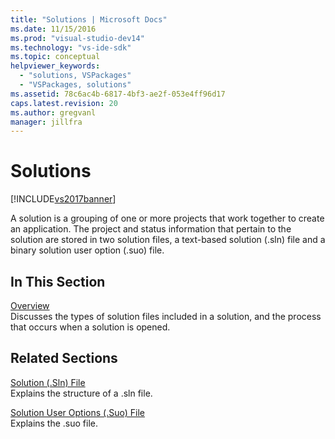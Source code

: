 ```yaml
---
title: "Solutions | Microsoft Docs"
ms.date: 11/15/2016
ms.prod: "visual-studio-dev14"
ms.technology: "vs-ide-sdk"
ms.topic: conceptual
helpviewer_keywords: 
  - "solutions, VSPackages"
  - "VSPackages, solutions"
ms.assetid: 78c6ac4b-6817-4bf3-ae2f-053e4ff96d17
caps.latest.revision: 20
ms.author: gregvanl
manager: jillfra
---
```

# Solutions
[!INCLUDE[vs2017banner](../../includes/vs2017banner.md)]

A solution is a grouping of one or more projects that work together to create an application. The project and status information that pertain to the solution are stored in two solution files, a text-based solution (.sln) file and a binary solution user option (.suo) file.  
  
## In This Section  
 [Overview](../../extensibility/internals/solutions-overview.md)  
 Discusses the types of solution files included in a solution, and the process that occurs when a solution is opened.  
  
## Related Sections  
 [Solution (.Sln) File](../../extensibility/internals/solution-dot-sln-file.md)  
 Explains the structure of a .sln file.  
  
 [Solution User Options (.Suo) File](../../extensibility/internals/solution-user-options-dot-suo-file.md)  
 Explains the .suo file.
